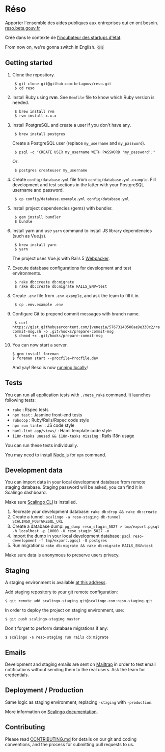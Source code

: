 # Réso

Apporter l'ensemble des aides publiques aux entreprises qui en ont besoin. [reso.beta.gouv.fr](https://reso.beta.gouv.fr/)

Créé dans le contexte de [l'incubateur des startups d'état](https://beta.gouv.fr/).

From now on, we're gonna switch in English. 🇬🇧

## Getting started

1. Clone the repository.

        $ git clone git@github.com:betagouv/reso.git
        $ cd reso

2. Install Ruby using **rvm**. See `Gemfile` file to know which Ruby version is needed.

        $ brew install rvm
        $ rvm install x.x.x

3. Install PostgreSQL and create a user if you don't have any.

        $ brew install postgres

    Create a PostgreSQL user (replace `my_username` and `my_password`).

        $ psql -c "CREATE USER my_username WITH PASSWORD 'my_password';"

    Or:

        $ postgres createuser my_username

4. Create `config/database.yml` file from `config/database.yml.example`. Fill development and test sections in the latter with your PostgreSQL username and password.

        $ cp config/database.example.yml config/database.yml

5. Install project dependencies (gems) with bundler.

        $ gem install bundler
        $ bundle

6. Install yarn and use `yarn` command to install JS library dependencies (such as Vue.js).

        $ brew install yarn
        $ yarn

    The project uses Vue.js with Rails 5 [Webpacker](https://github.com/rails/webpacker).

7. Execute database configurations for development and test environments.

        $ rake db:create db:migrate
        $ rake db:create db:migrate RAILS_ENV=test

8. Create `.env` file from `.env.example`, and ask the team to fill it in.

        $ cp .env.example .env

9. Configure Git to prepend commit messages with branch name.

        $ curl https://gist.githubusercontent.com/jvenezia/57673140506ae9e330c2/raw/bff6973325b159254a3ba13c5cb9ac8fda8e382b/prepare-commit-msg.sh -o .git/hooks/prepare-commit-msg
        $ chmod +x .git/hooks/prepare-commit-msg

10. You can now start a server.

        $ gem install foreman
        $ foreman start --procfile=Procfile.dev

    And yay! Reso is now [running locally](http://localhost:3000)!

## Tests

You can run all application tests with `./meta_rake` command. It launches following tests:

- `rake` : Rspec tests
- `npm test` : Jasmine front-end tests
- `rubocop` : Ruby/Rails/Rspec code style
- `npm run linter` : JS code style
- `haml-lint app/views/` : Haml template code style
- `i18n-tasks unused && i18n-tasks missing` : Rails I18n usage

You can run these tests individually.

You may need to install [Node.js](https://nodejs.org/en/download/) for `npm` command.

## Development data

You can import data in your local development database from remote staging database. Staging password will be asked, you can find it in Scalingo dashboard.

Make sure [Scalingo CLI](http://doc.scalingo.com/app/command-line-tool.html) is installed.

1. Recreate your development database: `rake db:drop && rake db:create`
2. Create a tunnel: `scalingo -a reso-staging db-tunnel SCALINGO_POSTGRESQL_URL`
3. Create a database dump: `pg_dump reso_stagin_5827 > tmp/export.pgsql  -h localhost -p 10000 -U reso_stagin_5827 -o`
4. Import the dump in your local development database: `psql reso-development -f tmp/export.pgsql -U postgres`
5. Run migrations: `rake db:migrate && rake db:migrate RAILS_ENV=test`

Make sure data is anonymous to preserve users privacy.

## Staging

A staging environment is available [at this address](http://reso-staging.scalingo.io).

Add staging repository to your git remote configuration:

    $ git remote add scalingo-staging git@scalingo.com:reso-staging.git

In order to deploy the project on staging environment, use:

    $ git push scalingo-staging master

Don't forget to perform database migrations if any:

    $ scalingo -a reso-staging run rails db:migrate

## Emails

Development and staging emails are sent on [Mailtrap](https://mailtrap.io/) in order to test email notifications without sending them to the real users. Ask the team for credentials.

## Deployment / Production

Same logic as staging environment, replacing `-staging` with `-production`.

More information on [Scalingo documentation](http://doc.scalingo.com/languages/ruby/getting-started-with-rails/).

## Contributing

Please read [CONTRIBUTING.md](CONTRIBUTING.md) for details on our git and coding conventions, and the process for submitting pull requests to us.

